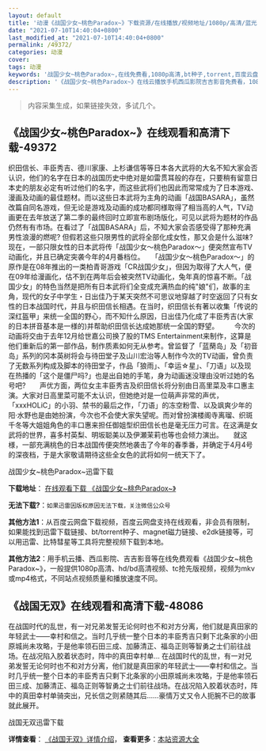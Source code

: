 ```yaml
---
layout: default
title: '动漫《战国少女~桃色Paradox~》下载资源/在线播放/视频地址/1080p/高清/蓝光'
date: "2021-07-10T14:40:04+0800"
last_modified_at: "2021-07-10T14:40:04+0800"
permalink: /49372/
categories: 动漫
cover:
tags: 动漫
keywords: '战国少女~桃色Paradox~,在线免费看,1080p高清,bt种子,torrent,百度云盘,magnet,磁力链,迅雷下载资源'
description: '《战国少女~桃色Paradox~》在线云播放手机西瓜影院吉吉影音免费看，1080p高清bd/hd未删减完整版和tc抢先枪版，mkv/mp4格式，附带bt/torrent种子、magnet/磁力链、百度云盘、网盘资源迅雷下载链接'
---
```


>内容采集生成，如果链接失效，多试几个。


## 《战国少女~桃色Paradox~》在线观看和高清下载-49372

织田信长、丰臣秀吉、德川家康、上杉谦信等等日本各大武将的大名不知大家会否认识，他们的名字在日本的战国历史中绝对是如雷贯耳般的存在，只要稍有留意日本史的朋友必定有听过他们的名字，而这些武将们也因此而常常成为了日本游戏、漫画及动画的最佳题材。而以这些日本武将为主角的动画「战国BASARA」，虽然改篇自同名游戏，但无论是游戏及动画的成功都同様取得了相当高的人气，TV动画更在去年放送了第二季的最终回时立即宣布剧场版化，可见以武将为题材的作品仍然有有市场。在看过了「战国BASARA」后，不知大家会否感受得了那种充满男性浪漫的燃呢? 但假若这些只限男性的武将全部化成女性，那又会是什么滋味? 现在，一部只限女性的日本武将传「战国少女～桃色Paradox～」便突然宣布TV动画化，并且已确定突袭今年的4月番档位。</div>　　「战国少女～桃色Paradox～」的原作是在08年推出的一类柏青哥游戏「CR战国少女」，但因为取得了大人气，便在09年给漫画化，估不到在两年后会被突然TV动画化，兔年真的惊喜不断。「战国少女」的特色当然是把所有日本武将们全变成充满热血的纯"娘"们，故事的主角，现代的女子中学生・日出佳乃于某天突然不可思议地穿越了时空返回了只有女性的日本战国时代，并且与织田信长相遇。在当时，织田信长有著以收集「传说的深红盔甲」来统一全国的野心，而不知什么原因，日出佳乃化成了丰臣秀吉(大家的日本拼音基本是一様的)并帮助织田信长达成她那统一全国的野望。 　　今次的动画将交由于去年12月给世嘉公司换了股的TMS Entertainment来制作，这算是他们重新后的第一部作品，制作质素如何无从参考。曾监督了「蓝䔵岛」及「初音岛」系列的冈本英树将会与待田堂子及山川宏治等人制作今次的TV动画，曾负责了无数系列构成及脚本的待田堂子，作品「狼雨」、「幸运☆星」、「刀语」以及现在热播的「这个是僵尸吗?」也是出自她的手笔，身为动画迷没理由没听过她的名号吧?　　声优方面，两位女主丰臣秀吉及织田信长将分别由日高里菜及丰口惠主演。大家对日高里菜可能不太认识，但她绝对是一位萌声非常的声优，「xxxHOLiC」的小羽、禁书的最后之作，「刀语」的冻空粉雪、以及飒爽少年的阳&middot;水野也是由她扮演，今次也不会使大家失望呢。而对曾扮演楼阁寺离瑠、织斑千冬等大姐姐角色的丰口惠来担任御姐型织田信长也是毫无压力可言。在这满是女武将的世界，喜多村英梨、明坂聪美以及伊瀬茉莉也等也会倾力演出。</div>　　就这様，一部充满桃色的日本战国传便突然地袭击了今年的春季番，并确定于4月4号的深夜档，于是大家敬请期待这些全女色的武将如何一统天下了。</div>


战国少女~桃色Paradox~迅雷下载

**下载地址**： [在线观看下载 《战国少女~桃色Paradox~》](https://www.993dy.com//vod-detail-id-4232.html) 


**无法下载?**：`如果迅雷因版权原因无法下载，关注微信公众号 `

**其他方法1**：从百度云网盘下载视频，百度云网盘支持在线观看，非会员有限制，如果能找到迅雷下载链接、bt/torrent种子、magnet磁力链接、e2dk链接等，可以用迅雷、比特彗星等工具将完整视频下载到本地。

**其他方法2**：用手机云播、西瓜影院、吉吉影音等在线免费观看《战国少女~桃色Paradox~》，一般提供1080p高清、hd/bd高清视频、tc抢先版视频，视频为mkv或mp4格式，不同站点视频质量和播放速度不同。


## 《战国无双》在线观看和高清下载-48086

在战国时代的乱世，有一对兄弟发誓无论何时也不和对方分离，他们就是真田家的年轻武士&mdash;—幸村和信之。当时几乎统一整个日本的丰臣秀吉只剩下北条家的小田原城尚未攻略，于是他率领石田三成、加藤清正、福岛正则等智勇之士们前往战场。在战况陷入胶着状态时，阵中的真田幸村单... 在战国时代的乱世，有一对兄弟发誓无论何时也不和对方分离，他们就是真田家的年轻武士&mdash;—幸村和信之。当时几乎统一整个日本的丰臣秀吉只剩下北条家的小田原城尚未攻略，于是他率领石田三成、加藤清正、福岛正则等智勇之士们前往战场。在战况陷入胶着状态时，阵中的真田幸村单骑突出，兄长信之则紧随其后……豪情万丈又令人扼腕不已的故事就此展开。<!---剧情end--->


战国无双迅雷下载

**详情查看**： [《战国无双》详情介绍](/movie/48086/)， **查看更多**：[本站资源大全](/movie/t/all/)

